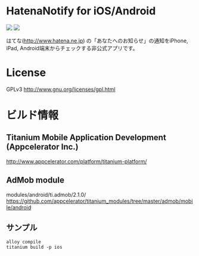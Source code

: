 # HatenaNotify for iOS/Android

![](https://raw.github.com/laiso/Ti-HatenaNotify/master/docs/screenshot/home.png)
![](https://raw.github.com/laiso/Ti-HatenaNotify/master/docs/screenshot/badge.png)

はてな(http://www.hatena.ne.jp) の「あなたへのお知らせ」の通知をiPhone, iPad, Android端末からチェックする非公式アプリです。


# License

GPLv3
http://www.gnu.org/licenses/gpl.html


# ビルド情報

## Titanium Mobile Application Development (Appcelerator Inc.)

http://www.appcelerator.com/platform/titanium-platform/

## AdMob module

modules/android/ti.admob/2.1.0/
https://github.com/appcelerator/titanium_modules/tree/master/admob/mobile/android

## サンプル

    alloy compile
    titanium build -p ios
